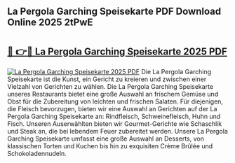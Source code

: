 ## La Pergola Garching Speisekarte PDF Download Online 2025 2tPwE

# <h2><a href="http://gc9ab8.nevu.top/?p=La+Pergola+Garching+Speisekarte">🔗 👉🔴 La Pergola Garching Speisekarte 2025 PDF</a></h2>

[![La Pergola Garching Speisekarte 2025 PDF](https://i.imgur.com/dBaPXMq.png)](http://gc9ab8.nevu.top/?p=La+Pergola+Garching+Speisekarte)
Die La Pergola Garching Speisekarte ist die Kunst, ein Gericht zu kreieren und zwischen einer Vielzahl von Gerichten zu wählen. Die La Pergola Garching Speisekarte unseres Restaurants bietet eine große Auswahl an frischem Gemüse und Obst für die Zubereitung von leichten und frischen Salaten. Für diejenigen, die Fleisch bevorzugen, bieten wir eine Auswahl an Gerichten auf der La Pergola Garching Speisekarte an: Rindfleisch, Schweinefleisch, Huhn und Fisch. Unseren Auserwählten bieten wir Gourmet-Gerichte wie Schaschlik und Steak an, die bei lebendem Feuer zubereitet werden. Unsere La Pergola Garching Speisekarte umfasst eine große Auswahl an Desserts, von klassischen Torten und Kuchen bis hin zu exquisiten Crème Brûlée und Schokoladennudeln.
